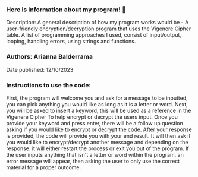 ### Here is information about my program! 👋

Description: A general description of how my program works would be - A user-friendly encryption/decryption program that uses the Vigenere Cipher table.
A list of programming approaches I used, consist of input/output, looping, handling errors, using strings and functions.
### Authors: Arianna Balderrama
Date published: 12/10/2023

### Instructions to use the code: 
First, the program will welcome you and ask for a message to be inputted, you can pick anything you would like as long as it is a letter or word.
Next, you will be asked to insert a keyword, this will be used as a reference in the Vigenere Cipher To help encrypt or decrypt the users input.
Once you provide your keyword and press enter, there will be a follow up question asking if you would like to encrypt or decrypt the code.
After your response is provided, the code will provide you with your end result.
It will then ask if you would like to encrypt/decrypt another message and depending on the response. it will either restart the process or exit you out of the program.
If the user inputs anything that isn't a letter or word within the program, an error message will appear, then asking the user to only use the correct material for a proper outcome.


